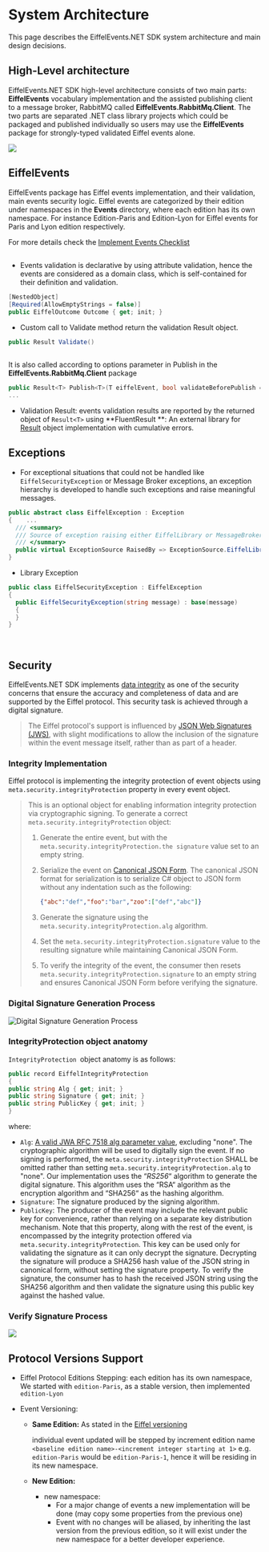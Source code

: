 # System Architecture

This page describes the EiffelEvents.NET SDK system architecture and main design decisions.

## High-Level architecture

EiffelEvents.NET SDK high-level architecture consists of two main parts: **EiffelEvents** vocabulary implementation and the assisted publishing client to a message broker, RabbitMQ called **EiffelEvents.RabbitMq.Client**. The two parts are separated .NET class library projects which could be packaged and published individually so users may use the **EiffelEvents** package for strongly-typed validated Eiffel events alone. 

![](../images/sdk-structure.svg)

## EiffelEvents

EiffelEvents package has Eiffel events implementation, and their validation, main events security logic. Eiffel events are categorized by their edition under namespaces in the **Events** directory, where each edition has its own namespace. For instance Edition-Paris and Edition-Lyon for Eiffel events for Paris and Lyon edition respectively.

For more details check the [Implement Events Checklist](implement-event.md)

## 

- Events validation is declarative by using attribute validation, hence the events are considered as a domain class, which is self-contained for their definition and validation.

```c#
[NestedObject]
[Required(AllowEmptyStrings = false)]
public EiffelOutcome Outcome { get; init; }
```

- Custom call to Validate method return the validation Result object.

```c#
public Result Validate()
    
```

It is also called according to options parameter in Publish in the **EiffelEvents.RabbitMq.Client** package

```c#
public Result<T> Publish<T>(T eiffelEvent, bool validateBeforePublish = true)
...
```

- Validation Result: events validation results are reported by the returned object of `Result<T>` using **FluentResult **: An external library for  [Result](https://github.com/altmann/FluentResults) object implementation with cumulative errors.

## Exceptions

  - For exceptional situations that could not be handled like `EiffelSecurityException` or Message Broker exceptions, an exception hierarchy is developed to handle such exceptions and raise meaningful messages.

   ```c#
public abstract class EiffelException : Exception
 {    ...
     /// <summary>
     /// Source of exception raising either EiffelLibrary or MessageBroker.
     /// </summary>
     public virtual ExceptionSource RaisedBy => ExceptionSource.EiffelLibrary;
 }
   ```

  - Library Exception

   ```c#
 public class EiffelSecurityException : EiffelException
 {
     public EiffelSecurityException(string message) : base(message)
     {
     }
 }
   ```

​    

## Security

EiffelEvents.NET SDK implements [data integrity](https://github.com/eiffel-community/eiffel/blob/edition-paris/eiffel-syntax-and-usage/security.md#integrity) as one of the security concerns that ensure the accuracy and completeness of data and are supported by the Eiffel protocol. This security task is achieved through a digital signature.

> The Eiffel protocol's support is influenced by [JSON Web Signatures (JWS)](https://tools.ietf.org/html/rfc7515), with slight modifications to allow the inclusion of the signature within the event message itself, rather than as part of a header. 

### Integrity Implementation

Eiffel protocol is implementing the integrity protection of event objects using `meta.security.integrityProtection` property in every event object. 

> This is an optional object for enabling information integrity protection via cryptographic signing. To generate a correct `meta.security.integrityProtection` object:
>
> 1. Generate the entire event, but with the `meta.security.integrityProtection.the signature` value set to an empty string.
>
> 2. Serialize the event on [Canonical JSON Form](https://tools.ietf.org/html/draft-staykov-hu-json-canonical-form-00). The canonical JSON format for serialization is to serialize C# object to JSON form without any indentation such as the following: 
>
>    ```json
>    {"abc":"def","foo":"bar","zoo":["def","abc"]}
>    ```
>
> 3. Generate the signature using the `meta.security.integrityProtection.alg` algorithm.
>
> 4. Set the `meta.security.integrityProtection.signature` value to the resulting signature while maintaining Canonical JSON Form. 
>
> 5. To verify the integrity of the event, the consumer then resets `meta.security.integrityProtection.signature` to an empty string and ensures Canonical JSON Form before verifying the signature.

### Digital Signature Generation Process

![Digital Signature Generation Process](../images/sign-event.svg)

### IntegrityProtection object anatomy

`IntegrityProtection `object anatomy is as follows:

```c#
public record EiffelIntegrityProtection
{ 
public string Alg { get; init; } 
public string Signature { get; init; }
public string PublicKey { get; init; } 
}
```

where: 

- `Alg`: [A valid JWA RFC 7518 alg parameter value](https://tools.ietf.org/html/rfc7518#section-3.1), excluding "none". The cryptographic algorithm will be used to digitally sign the event. If no signing is performed, the `meta.security.integrityProtection` SHALL be omitted rather than setting `meta.security.integrityProtection.alg` to "none". Our implementation uses the “*RS256*“ algorithm to generate the digital signature. This algorithm uses the “RSA“ algorithm as the encryption algorithm and “SHA256“ as the hashing algorithm.
- `Signature`: The signature produced by the signing algorithm.
- `PublicKey`: The producer of the event may include the relevant public key for convenience, rather than relying on a separate key distribution mechanism. Note that this property, along with the rest of the event, is encompassed by the integrity protection offered via `meta.security.integrityProtection`. This key can be used only for validating the signature as it can only decrypt the signature. Decrypting the signature will produce a SHA256 hash value of the JSON string in canonical form, without setting the signature property. To verify the signature, the consumer has to hash the received JSON string using the SHA256 algorithm and then validate the signature using this public key against the hashed value.

### Verify Signature Process

![](../images/verify-signature.svg)



## Protocol Versions Support

- Eiffel Protocol Editions Stepping: each edition has its own namespace, We started with `edition-Paris`, as a stable version, then implemented `edition-Lyon`

- Event Versioning:

  - **Same Edition:** As stated in the [Eiffel versioning](https://github.com/eiffel-community/eiffel/blob/master/eiffel-syntax-and-usage/versioning.md)

    individual event updated will be stepped by increment edition name `<baseline edition name>-<increment integer starting at 1>`  e.g. `edition-Paris` would be `edition-Paris-1`, hence it will be residing in its new namespace.

  - **New Edition:**

    - new namespace:
      - For a major change of events a new implementation will be done (may copy some properties from the previous one)
      - Event with no changes will be aliased, by inheriting the last version from the previous edition, so it will exist under the new namespace for a better developer experience.



